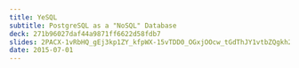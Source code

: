 ```yaml
---
title: YeSQL
subtitle: PostgreSQL as a "NoSQL" Database
deck: 271b96027daf44a9871ff6622d58fdb7
slides: 2PACX-1vRbHQ_gEj3kp1ZY_kfpWX-15vTDD0_OGxjOOcw_tGdThJY1vtbZQgkh2MVx1gciIAhHsBV2T_na9D1_
date: 2015-07-01
---
```

